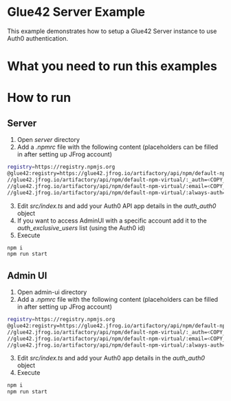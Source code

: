 # Glue42 Server Example

This example demonstrates how to setup a Glue42 Server instance to use Auth0 authentication.

# What you need to run this examples

# How to run

## Server

1. Open *server* directory
1. Add a *.npmrc* file with the following content (placeholders can be filled in after setting up JFrog account)
```sh
registry=https://registry.npmjs.org
@glue42:registry=https://glue42.jfrog.io/artifactory/api/npm/default-npm-virtual/
//glue42.jfrog.io/artifactory/api/npm/default-npm-virtual/:_auth=<COPY_FROM_JFROG_SETUP>
//glue42.jfrog.io/artifactory/api/npm/default-npm-virtual/:email=<COPY_FROM_JFROG_SETUP>
//glue42.jfrog.io/artifactory/api/npm/default-npm-virtual/:always-auth=true
```
3. Edit *src/index.ts* and add your Auth0 API app details in the *auth_auth0* object
4. If you want to access AdminUI with a specific account add it to the *auth_exclusive_users* list (using the Auth0 id)
5. Execute 
```sh
npm i
npm run start
```

## Admin UI

1. Open admin-ui directory
1. Add a *.npmrc* file with the following content (placeholders can be filled in after setting up JFrog account)
```sh
registry=https://registry.npmjs.org
@glue42:registry=https://glue42.jfrog.io/artifactory/api/npm/default-npm-virtual/
//glue42.jfrog.io/artifactory/api/npm/default-npm-virtual/:_auth=<COPY_FROM_JFROG_SETUP>
//glue42.jfrog.io/artifactory/api/npm/default-npm-virtual/:email=<COPY_FROM_JFROG_SETUP>
//glue42.jfrog.io/artifactory/api/npm/default-npm-virtual/:always-auth=true
```
3. Edit *src/index.ts* and add your Auth0 app details in the *auth_auth0* object
4. Execute 
```sh
npm i
npm run start
```

